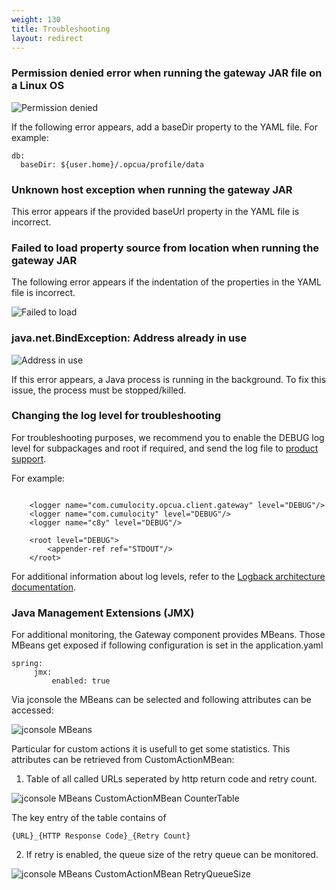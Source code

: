 ```yaml
---
weight: 130
title: Troubleshooting
layout: redirect
---
```


### Permission denied error when running the gateway JAR file on a Linux OS

![Permission denied](/images/device-protocols/opcua/opcua-permission-denied-error.png)

If the following error appears,  add a baseDir property to the YAML file. For example:

```
db:
  baseDir: ${user.home}/.opcua/profile/data
```

### Unknown host exception when running the gateway JAR

This error appears if the provided baseUrl property in the YAML file is incorrect.

### Failed to load property source from location when running the gateway JAR

The following error appears if the indentation of the properties in the YAML file is incorrect.

![Failed to load](/images/device-protocols/opcua/opcua-failed-to-load.png)

### java.net.BindException: Address already in use

![Address in use](/images/device-protocols/opcua/opcua-address-in-use.png)

If this error appears, a Java process is running in the background. To fix this issue, the process must be stopped/killed.

### Changing the log level for troubleshooting

For troubleshooting purposes, we recommend you to enable the DEBUG log level for subpackages and root if required, and send the log file to [product support](/welcome/contacting-support/).

For example:

```

    <logger name="com.cumulocity.opcua.client.gateway" level="DEBUG"/>
    <logger name="com.cumulocity" level="DEBUG"/>
    <logger name="c8y" level="DEBUG"/>

    <root level="DEBUG">
        <appender-ref ref="STDOUT"/>
    </root>
```

For additional information about log levels, refer to the [Logback architecture documentation](http://logback.qos.ch/manual/architecture.html#effectiveLevel).

### Java Management Extensions (JMX) 

For additional monitoring, the Gateway component provides MBeans. Those MBeans get exposed if following configuration is set in the application.yaml

```
spring:
     jmx:
         enabled: true
```

Via jconsole the MBeans can be selected and following attributes can be accessed:

![jconsole MBeans](/images/device-protocols/opcua/opcua-jmx-mbeans.png)

Particular for custom actions it is usefull to get some statistics. This attributes can be retrieved from CustomActionMBean:

1. Table of all called URLs seperated by http return code and retry count.

![jconsole MBeans CustomActionMBean CounterTable](/images/device-protocols/opcua/opcua-jmx-customActionMBean-CounterTable.png)

The key entry of the table contains of 

```
{URL}_{HTTP Response Code}_{Retry Count}
```


2. If retry is enabled, the queue size of the retry queue can be monitored.

![jconsole MBeans CustomActionMBean RetryQueueSize](/images/device-protocols/opcua/opcua-jmx-customActionMBean-RetryQueueSize.png)
